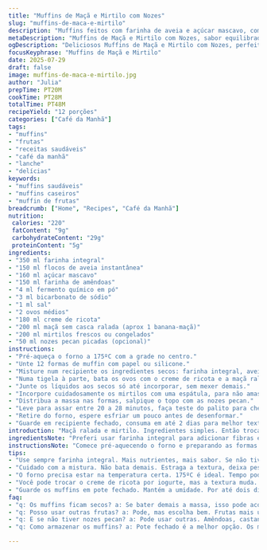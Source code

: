 ```yaml
---
title: "Muffins de Maçã e Mirtilo com Nozes"
slug: "muffins-de-maca-e-mirtilo"
description: "Muffins feitos com farinha de aveia e açúcar mascavo, combinados a maçã ralada e mirtilos frescos. A receita substitui a farinha comum por farinha integral e o iogurte grego por creme de ricota, além de trocar as amêndoas por nozes pecan picadas. Ingredientes secos e úmidos processados separadamente, depois misturados suavemente. Assados em forno médio por cerca de 20 a 28 minutos. Textura úmida e sabor equilibrado com toque crocante das nozes. Guardam bem por dois dias em embalagem fechada."
metaDescription: "Muffins de Maçã e Mirtilo com Nozes, sabor equilibrado e textura úmida. Ideal para café da manhã ou lanche da tarde."
ogDescription: "Deliciosos Muffins de Maçã e Mirtilo com Nozes, perfeitos para qualquer hora do dia, com toque rústico e cremosidade."
focusKeyphrase: "Muffins de Maçã e Mirtilo"
date: 2025-07-29
draft: false
image: muffins-de-maca-e-mirtilo.jpg
author: "Julia"
prepTime: PT20M
cookTime: PT28M
totalTime: PT48M
recipeYield: "12 porções"
categories: ["Café da Manhã"]
tags:
- "muffins"
- "frutas"
- "receitas saudáveis"
- "café da manhã"
- "lanche"
- "delícias"
keywords:
- "muffins saudáveis"
- "muffins caseiros"
- "muffin de frutas"
breadcrumb: ["Home", "Recipes", "Café da Manhã"]
nutrition: 
 calories: "220"
 fatContent: "9g"
 carbohydrateContent: "29g"
 proteinContent: "5g"
ingredients:
- "350 ml farinha integral"
- "150 ml flocos de aveia instantânea"
- "160 ml açúcar mascavo"
- "150 ml farinha de amêndoas"
- "4 ml fermento químico em pó"
- "3 ml bicarbonato de sódio"
- "1 ml sal"
- "2 ovos médios"
- "180 ml creme de ricota"
- "200 ml maçã sem casca ralada (aprox 1 banana-maçã)"
- "200 ml mirtilos frescos ou congelados"
- "50 ml nozes pecan picadas (opcional)"
instructions:
- "Pré-aqueça o forno a 175ºC com a grade no centro."
- "Unte 12 formas de muffin com papel ou silicone."
- "Misture num recipiente os ingredientes secos: farinha integral, aveia, açúcar mascavo, farinha de amêndoas, fermento, bicarbonato e sal."
- "Numa tigela à parte, bata os ovos com o creme de ricota e a maçã ralada."
- "Junte os líquidos aos secos só até incorporar, sem mexer demais."
- "Incorpore cuidadosamente os mirtilos com uma espátula, para não amassar."
- "Distribua a massa nas formas, salpique o topo com as nozes pecan."
- "Leve para assar entre 20 a 28 minutos, faça teste do palito para checar."
- "Retire do forno, espere esfriar um pouco antes de desenformar."
- "Guarde em recipiente fechado, consuma em até 2 dias para melhor textura."
introduction: "Maçã ralada e mirtilo. Ingredientes simples. Então troca a farinha tradicional por integral pra um toque mais rústico, mais fibra. Adoça com açúcar mascavo, pra dar aquele toque caramelo natural. Creme de ricota no lugar do iogurte, confere cremosidade sem pesar. Nozes pecan picadas, crocância na hora da mordida. Mistura rápida, cuidado pra não bater demais. Assa numa temperatura mais baixa pra garantir centro úmido, borda levemente crocante. E o cheiro? Difícil resistir quando sai do forno. Vai bem no café da manhã ou lanche da tarde, acompanhado de café preto ou chá. Simples assim, mas com personalidade. Sem frescura, sem complicar. Aproveita enquanto ainda quente, que é quando a mágica acontece."
ingredientsNote: "Preferi usar farinha integral para adicionar fibras e um sabor mais robusto, mas a farinha de trigo comum pode ser usada se quiser mais leveza. Troquei o iogurte grego pelo creme de ricota para garantir uma textura mais cremosa e um sabor levemente diferente, sem perder o frescor. O açúcar mascavo traz um toque caramelizado, diferente do refinado. Para o crocante, escolhi nozes pecan, que combinam muito bem com o doce da maçã e a acidez leve dos mirtilos. A maçã é ralada com casca removida para evitar textura dura, mas se preferir manter com casca, pode ficar interessante. Use mirtilos frescos ou congelados; não descongele para evitar amaciar demais. Ingredientes secos devem ser peneirados junto para melhor homogeneidade."
instructionsNote: "Comece pré-aquecendo o forno e preparando as formas para acelerar o processo na hora de assar. Misture primeiro todos os ingredientes secos para que o fermento e o bicarbonato fiquem distribuídos de forma uniforme. Nos líquidos, bata apenas o suficiente para unificar os ovos, o creme de ricota e a maçã. Quando unir os dois, evite mexer demais; isso deixa a massa pesada. Ao colocar os mirtilos, faça movimentos leves com espátula para não estourá-los. A distribuição nas formas deve ser uniforme para assar por igual. O tempo varia conforme o forno, fique atento ao visual e faça o teste do palito. Após assar, espere esfriar levemente para desinforma-los sem quebrar. Guardar em pote fechado ajuda a manter a umidade por até dois dias."
tips:
- "Use sempre farinha integral. Mais nutrientes, mais sabor. Se não tiver a de aveia, pode mixar. Mas a combinação aqui é ótima. Importante misturar primeiro os secos."
- "Cuidado com a mistura. Não bata demais. Estraga a textura, deixa pesada. Mistura até unificar. E na hora de colocar os mirtilos. Só com movimentos leves com espátula."
- "O forno precisa estar na temperatura certa. 175ºC é ideal. Tempo pode variar. Fique de olho no cheiro e na aparência, comece o teste do palito."
- "Você pode trocar o creme de ricota por iogurte, mas a textura muda. O gosto também é diferente. Açúcar mascavo aqui é essencial. O caramelo natural faz diferença."
- "Guarde os muffins em pote fechado. Mantém a umidade. Por até dois dias. Se precisar conservar mais tempo, coloque no congelador. Assim, dura semanas."
faq:
- "q: Os muffins ficam secos? a: Se bater demais a massa, isso pode acontecer. Tem que misturar apenas o necessário. Fora isso, sempre verifique a temperatura do forno."
- "q: Posso usar outras frutas? a: Pode, mas escolha bem. Frutas mais úmidas como banana podem mudar o resultado. Mirtilos são excelentes, funcionam bem aqui."
- "q: E se não tiver nozes pecan? a: Pode usar outras. Amêndoas, castanhas, até avelãs. O importante é manter a crocância. Isso faz toda a diferença na receita."
- "q: Como armazenar os muffins? a: Pote fechado é a melhor opção. Os muffins ficam úmidos por dois dias. Congelando, eles duram mais. Cuidado com o descongelamento."

---
```

